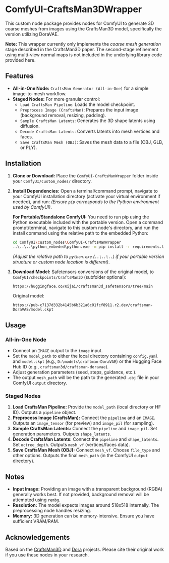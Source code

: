 # ComfyUI-CraftsMan3DWrapper

This custom node package provides nodes for ComfyUI to generate 3D coarse meshes from images using the CraftsMan3D model, specifically the version utilizing DoraVAE.

**Note:** This wrapper currently only implements the *coarse mesh generation* stage described in the CraftsMan3D paper. The second-stage refinement using multi-view normal maps is not included in the underlying library code provided here.

## Features

*   **All-in-One Node:** `CraftsMan Generator (All-in-One)` for a simple image-to-mesh workflow.
*   **Staged Nodes:** For more granular control:
    *   `Load CraftsMan Pipeline`: Loads the model checkpoint.
    *   `Preprocess Image (CraftsMan)`: Prepares the input image (background removal, resizing, padding).
    *   `Sample CraftsMan Latents`: Generates the 3D shape latents using diffusion.
    *   `Decode CraftsMan Latents`: Converts latents into mesh vertices and faces.
    *   `Save CraftsMan Mesh (OBJ)`: Saves the mesh data to a file (OBJ, GLB, or PLY).

## Installation

1.  **Clone or Download:** Place the `ComfyUI-CraftsManWrapper` folder inside your `ComfyUI/custom_nodes/` directory.
2.  **Install Dependencies:** Open a terminal/command prompt, navigate to your ComfyUI installation directory (activate your virtual environment if needed), and run:
    *(Ensure `pip` corresponds to the Python environment used by ComfyUI)*.

    **For Portable/Standalone ComfyUI:** You need to run pip using the Python executable included with the portable version. Open a command prompt/terminal, navigate to this custom node's directory, and run the install command using the relative path to the embedded Python:
    ```bash
    cd ComfyUI\custom_nodes\ComfyUI-CraftsManWrapper
    ..\..\..\python_embeded\python.exe -m pip install -r requirements.txt
    ```
    *(Adjust the relative path to `python.exe` (`..\..\..`) if your portable version structure or custom node location is different)*.
3.  **Download Model:**
        Safetensors conversions of the original model, to `ComfyUI/checkpoints/CraftsMan3D` (subfolder optional):

        https://huggingface.co/Kijai/craftsman3d_safetensors/tree/main

    Original model:

        https://pub-c7137d332b4145b6b321a6c01fcf8911.r2.dev/craftsman-DoraVAE/model.ckpt
        
## Usage

### All-in-One Node

*   Connect an `IMAGE` output to the `image` input.
*   Set the `model_path` to either the local directory containing `config.yaml` and `model.ckpt` (e.g., `D:\models\craftman-DoraVAE`) or the Hugging Face Hub ID (e.g., `craftsman3d/craftsman-doravae`).
*   Adjust generation parameters (seed, steps, guidance, etc.).
*   The output `mesh_path` will be the path to the generated `.obj` file in your ComfyUI `output` directory.

### Staged Nodes

1.  **Load CraftsMan Pipeline:** Provide the `model_path` (local directory or HF ID). Outputs a `pipeline` object.
2.  **Preprocess Image (CraftsMan):** Connect the `pipeline` and an `IMAGE`. Outputs an `image_tensor` (for preview) and `image_pil` (for sampling).
3.  **Sample CraftsMan Latents:** Connect the `pipeline` and `image_pil`. Set generation parameters. Outputs `shape_latents`.
4.  **Decode CraftsMan Latents:** Connect the `pipeline` and `shape_latents`. Set `octree_depth`. Outputs `mesh_vf` (vertices/faces data).
5.  **Save CraftsMan Mesh (OBJ):** Connect `mesh_vf`. Choose `file_type` and other options. Outputs the final `mesh_path` (in the ComfyUI `output` directory).

## Notes

*   **Input Image:** Providing an image with a transparent background (RGBA) generally works best. If not provided, background removal will be attempted using `rembg`.
*   **Resolution:** The model expects images around 518x518 internally. The preprocessing node handles resizing.
*   **Memory:** 3D generation can be memory-intensive. Ensure you have sufficient VRAM/RAM.

## Acknowledgements

Based on the [CraftsMan3D](https://github.com/wyysf-98/CraftsMan) and [Dora](https://github.com/Seed3D/Dora) projects. Please cite their original work if you use these nodes in your research.
